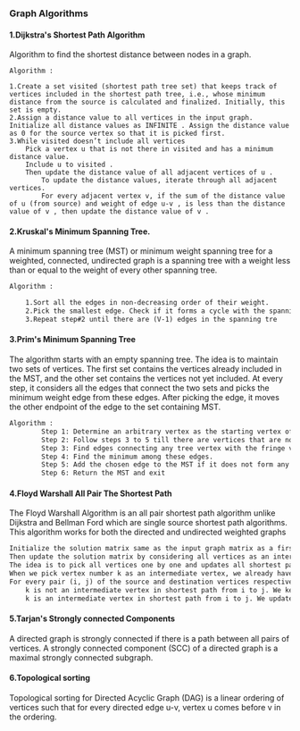 ### Graph Algorithms

#### 1.Dijkstra's Shortest Path Algorithm
Algorithm to find the shortest distance between nodes in a graph.
```
Algorithm :

1.Create a set visited (shortest path tree set) that keeps track of vertices included in the shortest path tree, i.e., whose minimum distance from the source is calculated and finalized. Initially, this set is empty.
2.Assign a distance value to all vertices in the input graph. Initialize all distance values as INFINITE . Assign the distance value as 0 for the source vertex so that it is picked first.
3.While visited doesn’t include all vertices
    Pick a vertex u that is not there in visited and has a minimum distance value.
    Include u to visited .
    Then update the distance value of all adjacent vertices of u .
        To update the distance values, iterate through all adjacent vertices.
        For every adjacent vertex v, if the sum of the distance value of u (from source) and weight of edge u-v , is less than the distance value of v , then update the distance value of v .

```

#### 2.Kruskal's Minimum Spanning Tree.
A minimum spanning tree (MST) or minimum weight spanning tree for a weighted, connected, undirected graph is a spanning tree with a weight less than or equal to the weight of every other spanning tree.

```dtd
Algorithm : 

    1.Sort all the edges in non-decreasing order of their weight. 
    2.Pick the smallest edge. Check if it forms a cycle with the spanning tree formed so far. If the cycle is not formed, include this edge. Else, discard it. 
    3.Repeat step#2 until there are (V-1) edges in the spanning tre

```

#### 3.Prim's Minimum Spanning Tree
The algorithm starts with an empty spanning tree. The idea is to maintain two sets of vertices. The first set contains the vertices already included in the MST, and the other set contains the vertices not yet included. At every step, it considers all the edges that connect the two sets and picks the minimum weight edge from these edges. After picking the edge, it moves the other endpoint of the edge to the set containing MST.

````dtd
Algorithm :
        Step 1: Determine an arbitrary vertex as the starting vertex of the MST.
        Step 2: Follow steps 3 to 5 till there are vertices that are not included in the MST (known as fringe vertex).
        Step 3: Find edges connecting any tree vertex with the fringe vertices.
        Step 4: Find the minimum among these edges.
        Step 5: Add the chosen edge to the MST if it does not form any cycle.
        Step 6: Return the MST and exit
````

#### 4.Floyd Warshall All Pair The Shortest Path
The Floyd Warshall Algorithm is an all pair shortest path algorithm unlike Dijkstra and Bellman Ford which are single source shortest path algorithms. This algorithm works for both the directed and undirected weighted graphs

```dtd
Initialize the solution matrix same as the input graph matrix as a first step. 
Then update the solution matrix by considering all vertices as an intermediate vertex. 
The idea is to pick all vertices one by one and updates all shortest paths which include the picked vertex as an intermediate vertex in the shortest path. 
When we pick vertex number k as an intermediate vertex, we already have considered vertices {0, 1, 2, .. k-1} as intermediate vertices. 
For every pair (i, j) of the source and destination vertices respectively, there are two possible cases. 
    k is not an intermediate vertex in shortest path from i to j. We keep the value of dist[i][j] as it is. 
    k is an intermediate vertex in shortest path from i to j. We update the value of dist[i][j] as dist[i][k] + dist[k][j], if dist[i][j] > dist[i][k] + dist[k][j]
```
#### 5.Tarjan's Strongly connected Components
A directed graph is strongly connected if there is a path between all pairs of vertices. A strongly connected component (SCC) of a directed graph is a maximal strongly connected subgraph.


#### 6.Topological sorting
Topological sorting for Directed Acyclic Graph (DAG) is a linear ordering of vertices such that for every directed edge u-v, vertex u comes before v in the ordering.



